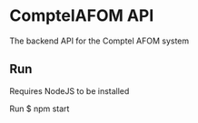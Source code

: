 # ComptelAFOM API

The backend API for the Comptel AFOM system

## Run

Requires NodeJS to be installed

Run $ npm start
